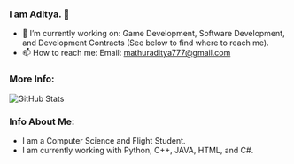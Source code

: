 ### I am Aditya. 👋

- 🔭 I’m currently working on: Game Development, Software Development, and Development Contracts (See below to find where to reach me).
- 📫 How to reach me: Email: mathuraditya777@gmail.com
  
### More Info:
![GitHub Stats](https://github-readme-stats.vercel.app/api?username=Curnal&theme=dark&count_private=true&show_icons=true)

### Info About Me:
- I am a Computer Science and Flight Student. 
- I am currently working with Python, C++, JAVA, HTML, and C#.

